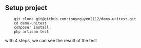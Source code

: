 ## Setup project

```
    git clone git@github.com:tonynguyen2112/demo-unitest.git
    cd demo-unitest
    composer install
    php artisan test
```

with 4 steps, we can see the result of the test
